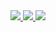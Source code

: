 <a href="https://github-readme-stats.vercel.app/">
  <img align="block" src="https://github-readme-stats.vercel.app/api?username=vladd-png&show_icons=true&theme=ayu-mirage" />
</a>

<a href="https://github.com/vladd-png/github-readme-stats">
  <img align="block" src="https://github-readme-stats.vercel.app/api/top-langs/?username=vladd-png&layout=compact" />
</a>
<a href="https://github.com/vladd-png/github-readme-stats">
  <img align="block" src="https://github-readme-stats.vercel.app/api/wakatime?username=vladd" />
</a>

